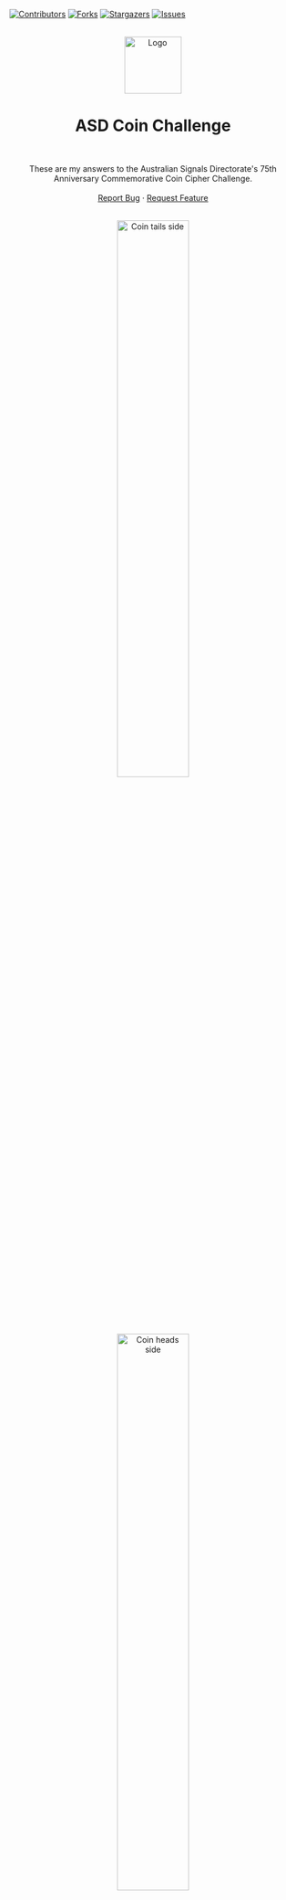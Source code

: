 <div id="top"></div>

[![Contributors][contributors-shield]][contributors-url]
[![Forks][forks-shield]][forks-url]
[![Stargazers][stars-shield]][stars-url]
[![Issues][issues-shield]][issues-url]

<br />

<div align="center">
  <a href="https://github.com/coreyhellwege/asd-challenge">
    <img src="assets/ASD-logos.jpg" alt="Logo" height="100">
  </a>

  <br />

  <h1 align="center">ASD Coin Challenge</h1>

  <br />

  <p align="center">
    These are my answers to the Australian Signals Directorate's 75th Anniversary Commemorative Coin Cipher Challenge. 
    <br />
    <br />
    <a href="https://github.com/coreyhellwege/asd-challenge/issues">Report Bug</a>
    ·
    <a href="https://github.com/coreyhellwege/asd-challenge/issues">Request Feature</a>
  </p>

  <br />

  <img src="assets/ASD-50-SIDE-A-Hires.jpg" alt="Coin tails side" width="50%">
  <img src="assets/ASD-50-SIDE-B-Hires.jpg" alt="Coin heads side" width="50%">
</div>

<br />

<details open>
  <summary>Table of Contents</summary>
  <ol>
    <li><a href="#challenge-1">Challenge 1</a></li>
    <li><a href="#challenge-2">Challenge 2</a></li>
    <li><a href="#challenge-3">Challenge 3</a></li>
    <li><a href="#challenge-4">Challenge 4</a></li>
    <li><a href="#bonus-challenge">Bonus Challenge</a></li>
  </ol>
</details>

<br />

## Challenge 1

On the heads side of the coin some of the letters making up 'Elizabeth II Australia' have small square symbols beneath them. My first thought was whether these symbols reference characters from the Braille alphabet.

After looking up the Braille alphabet I noticed the symbols represent the first six characters of the alphabet, A - F.

<img src="assets/Braille.png" alt="Braille characters" width="50%">

At first I tried to construct words with the letter combination but this didn't lead to anything meaningful.

I then noticed that if you reorder the six letters based on the order of the Braille characters below them it spells `ATBASH`.

This sounded familiar and after Googling the meaning I realised this most likely serves as a clue for the next challenge.

<p align="right"><a href="#top">back to top</a></p>

## Challenge 2

Using the clue from the first challenge, I translated the rings of characters on the tails side of the coin using the Atbash substitution cipher:

<img src="assets/Atbash.png" alt="Atbash alphabet">

The inner ring didn't seem to translate to anything meaningful, but the outer ring yielded the following results:

### Top outer ring
```
DVZIVZFWZXRLFHRMXLMXVKGZMWNVGRXFOLFHRMVCVXFGRLM // original
WEAREAUDACIOUSINCONCEPTANDMETICULOUSINEXECUTION // translated
```

### Bottom outer ring
```
URMWXOZIRGBRM7DRWGSC5WVKGS // original
FINDCLARITYIN7WIDTHX5DEPTH // translated
```

<p align="right"><a href="#top">back to top</a></p>

## Challenge 3

Again, using the clue from the previous answer I worked out that the inner ring of characters was a Columnar Transposition Cipher and the clue informed the structure of the grid to use to decipher it.

### Inner ring

```
BGOAMVOEIATSIRLNGTTNEOGRERGXNTEAIFCECAIEOALEKFNR5LWEFCHDEEAEEE7NMDRXX5
```

The string is 70 characters in length. 7 x 5 = 35 so I realised 2 grids were required.

I originally created grids with 7 columns and 5 rows but this didn't appear to work.

I then created grids with 5 columns and 7 rows and this did the trick, revealing the following combined message:

```
BELONGINGTOAGREATTEAMSTRIVINGFOREXCELLENCEWEMAKEADIFFERENCEXORHEXA5D75
```

<img src="assets/Grids.png" alt="Columnar Transposition Cipher">

The last part of the message `XORHEXA5D75` didn't make any sense, so I thought it must serve as the next clue.

<p align="right"><a href="#top">back to top</a></p>

## Challenge 4

This challenge was my favourite. 

I started by copying out the large block of text contained within the inner-right segment on the tails side of the coin. RIP eyes..

I soon realised that this was a big hexadecimal string as it contains letters only ranging from A-F and numbers from 0-9 (as referenced in the previous clue as well). The clue also alludes to an XOR comparison (eXclusive OR) so that's where I figured the 'A5D75' comes in.

After a lot of messing around I wrote the following JavaScript function using the Node.js Buffer library to XOR the original string with the 'A5D75' key.

```javascript
const hex = 'E3B8287D4290F7233814D7A47A291DC0F71B2806D1A53B311CC4B97A0E1CC2B93B31068593332F10C6A3352F14D1B27A3514D6F7382F1AD0B0322955D1B83D3801CDB2287D05C0B82A311085A033291D85A3323855D6BC333119D6FB7A3C11C4A72E3C17CCBB33290C85B6343955CCBA3B3A1CCBB62E341ACBF72E3255CAA73F2F14D1B27A341B85A3323855D6BB333055C4A53F3C55C7B22E2A10C0B97A291DC0F73E3413C3BE392819D1F73B331185A3323855CCBA2A3206D6BE3831108B';
const key = 'A5D75';

/**
 * Use Node's Buffer library to transform the hex strings into two Buffer objects representing fixed-length sequences of bytes.
 * 
 * In order for the XOR comparison to work the key buffer needs to be the same length as the hex buffer. 
 * Use the Buffer.from() method to achieve this by specifying the hex buffer's byte length and filling it with the key. 
 * Note: The key must be repeated any number of times until its an even length, otherwise the buffer isnt calculated properly.
 * 
 * Then map over the hex buffer and do the Bitwise XOR comparison on each byte with the byte from the key buffer at the same index.
 * Convert the result to a string to reveal the message.
 * 
 * Buffer.from() takes a string to encode and the encoding charset.
 * Buffer.alloc() takes the Buffer size, fill and encoding charset.
 */
const xor = (hex, key) => {
    const hexBuf = Buffer.from(hex, 'hex'), keyBuf = Buffer.alloc(hexBuf.length, key.repeat(2), 'hex');
    return hexBuf.map((b, i) => b ^ keyBuf[i]).toString();
}

console.log(xor(hex, key));
```

Run the file in your terminal with node:
```sh
node xorHex
```

And the message is:

```
For 75 years the Australian Signals Directorate has brought together people with the skills, adaptability and imagination to operate in the slim area between the difficult and the impossible.
```

<p align="right"><a href="#top">back to top</a></p>

## Bonus Challenge

By this stage there didn't appear to be any further clues, but I knew there had to be another message related to the bold, unbold and semibold characters from the rings of text.

Unfortunately I had this challenge pretty much given away after I Googled the inner ring characters and saw a thread explaining that the inner ring references binary characters and the outer ring references Morse Code.

But anyway, for the inner ring I realised that the bold characters = 0 and the unbold characters = 1 and after using a Binary to text calculator the following message is revealed:

<img src="assets/Binary.png" alt="Binary">

For the outer ring, the bold characters = dots, the unbold characters = dashes and the semibold characters = spaces (which I've represented with forward slashes).

Translating the corresponding Morse Code characters reveals the following message:

<img src="assets/Morse.png" alt="Morse Code">

<p align="right"><a href="#top">back to top</a></p>

<!-- https://www.markdownguide.org/basic-syntax/#reference-style-links -->
[contributors-shield]: https://img.shields.io/github/contributors/coreyhellwege/asd-challenge.svg?style=for-the-badge
[contributors-url]: https://github.com/coreyhellwege/asd-challenge/graphs/contributors
[forks-shield]: https://img.shields.io/github/forks/coreyhellwege/asd-challenge.svg?style=for-the-badge
[forks-url]: https://github.com/coreyhellwege/asd-challenge/network/members
[stars-shield]: https://img.shields.io/github/stars/coreyhellwege/asd-challenge.svg?style=for-the-badge
[stars-url]: https://github.com/coreyhellwege/asd-challenge/stargazers
[issues-shield]: https://img.shields.io/github/issues/coreyhellwege/asd-challenge.svg?style=for-the-badge
[issues-url]: https://github.com/coreyhellwege/asd-challenge/issues